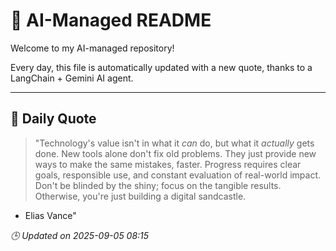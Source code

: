 # 🧠 AI-Managed README

Welcome to my AI-managed repository!

Every day, this file is automatically updated with a new quote, thanks to a LangChain + Gemini AI agent.

---

## 📅 Daily Quote

> "Technology's value isn't in what it *can* do, but what it *actually* gets done. New tools alone don't fix old problems. They just provide new ways to make the same mistakes, faster. Progress requires clear goals, responsible use, and constant evaluation of real-world impact. Don't be blinded by the shiny; focus on the tangible results. Otherwise, you're just building a digital sandcastle.

- Elias Vance"

*🕒 Updated on 2025-09-05 08:15*